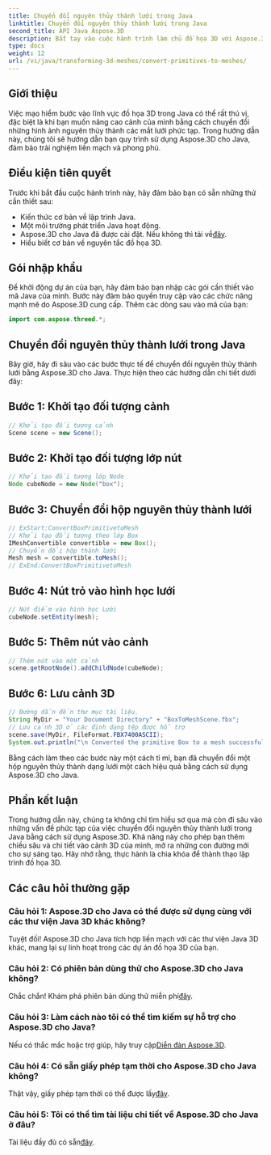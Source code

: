 ```yaml
---
title: Chuyển đổi nguyên thủy thành lưới trong Java
linktitle: Chuyển đổi nguyên thủy thành lưới trong Java
second_title: API Java Aspose.3D
description: Bắt tay vào cuộc hành trình làm chủ đồ họa 3D với Aspose.3D cho Java - dễ dàng chuyển đổi các nguyên thủy thành các mắt lưới đầy mê hoặc. Nâng cao trải nghiệm mã hóa của bạn ngay bây giờ!
type: docs
weight: 12
url: /vi/java/transforming-3d-meshes/convert-primitives-to-meshes/
---
```

## Giới thiệu
Việc mạo hiểm bước vào lĩnh vực đồ họa 3D trong Java có thể rất thú vị, đặc biệt là khi bạn muốn nâng cao cảnh của mình bằng cách chuyển đổi những hình ảnh nguyên thủy thành các mắt lưới phức tạp. Trong hướng dẫn này, chúng tôi sẽ hướng dẫn bạn quy trình sử dụng Aspose.3D cho Java, đảm bảo trải nghiệm liền mạch và phong phú.
## Điều kiện tiên quyết
Trước khi bắt đầu cuộc hành trình này, hãy đảm bảo bạn có sẵn những thứ cần thiết sau:
- Kiến thức cơ bản về lập trình Java.
- Một môi trường phát triển Java hoạt động.
-  Aspose.3D cho Java đã được cài đặt. Nếu không thì tải về[đây](https://releases.aspose.com/3d/java/).
- Hiểu biết cơ bản về nguyên tắc đồ họa 3D.
## Gói nhập khẩu
Để khởi động dự án của bạn, hãy đảm bảo bạn nhập các gói cần thiết vào mã Java của mình. Bước này đảm bảo quyền truy cập vào các chức năng mạnh mẽ do Aspose.3D cung cấp. Thêm các dòng sau vào mã của bạn:
```java
import com.aspose.threed.*;
```
## Chuyển đổi nguyên thủy thành lưới trong Java
Bây giờ, hãy đi sâu vào các bước thực tế để chuyển đổi nguyên thủy thành lưới bằng Aspose.3D cho Java. Thực hiện theo các hướng dẫn chi tiết dưới đây:
## Bước 1: Khởi tạo đối tượng cảnh
```java
// Khởi tạo đối tượng cảnh
Scene scene = new Scene();
```
## Bước 2: Khởi tạo đối tượng lớp nút
```java
// Khởi tạo đối tượng lớp Node
Node cubeNode = new Node("box");
```
## Bước 3: Chuyển đổi hộp nguyên thủy thành lưới
```java
// ExStart:ConvertBoxPrimitivetoMesh
// Khởi tạo đối tượng theo lớp Box
IMeshConvertible convertible = new Box();
// Chuyển đổi hộp thành lưới
Mesh mesh = convertible.toMesh();
// ExEnd:ConvertBoxPrimitivetoMesh
```
## Bước 4: Nút trỏ vào hình học lưới
```java
// Nút điểm vào hình học Lưới
cubeNode.setEntity(mesh);
```
## Bước 5: Thêm nút vào cảnh
```java
// Thêm nút vào một cảnh
scene.getRootNode().addChildNode(cubeNode);
```
## Bước 6: Lưu cảnh 3D
```java
// Đường dẫn đến thư mục tài liệu.
String MyDir = "Your Document Directory" + "BoxToMeshScene.fbx";
// Lưu cảnh 3D ở các định dạng tệp được hỗ trợ
scene.save(MyDir, FileFormat.FBX7400ASCII);
System.out.println("\n Converted the primitive Box to a mesh successfully.\nFile saved at " + MyDir);
```
Bằng cách làm theo các bước này một cách tỉ mỉ, bạn đã chuyển đổi một hộp nguyên thủy thành dạng lưới một cách hiệu quả bằng cách sử dụng Aspose.3D cho Java.
## Phần kết luận
Trong hướng dẫn này, chúng ta không chỉ tìm hiểu sơ qua mà còn đi sâu vào những vấn đề phức tạp của việc chuyển đổi nguyên thủy thành lưới trong Java bằng cách sử dụng Aspose.3D. Khả năng này cho phép bạn thêm chiều sâu và chi tiết vào cảnh 3D của mình, mở ra những con đường mới cho sự sáng tạo. Hãy nhớ rằng, thực hành là chìa khóa để thành thạo lập trình đồ họa 3D.
## Các câu hỏi thường gặp
### Câu hỏi 1: Aspose.3D cho Java có thể được sử dụng cùng với các thư viện Java 3D khác không?
Tuyệt đối! Aspose.3D cho Java tích hợp liền mạch với các thư viện Java 3D khác, mang lại sự linh hoạt trong các dự án đồ họa 3D của bạn.
### Câu hỏi 2: Có phiên bản dùng thử cho Aspose.3D cho Java không?
 Chắc chắn! Khám phá phiên bản dùng thử miễn phí[đây](https://releases.aspose.com/).
### Câu hỏi 3: Làm cách nào tôi có thể tìm kiếm sự hỗ trợ cho Aspose.3D cho Java?
 Nếu có thắc mắc hoặc trợ giúp, hãy truy cập[Diễn đàn Aspose.3D](https://forum.aspose.com/c/3d/18).
### Câu hỏi 4: Có sẵn giấy phép tạm thời cho Aspose.3D cho Java không?
 Thật vậy, giấy phép tạm thời có thể được lấy[đây](https://purchase.aspose.com/temporary-license/).
### Câu hỏi 5: Tôi có thể tìm tài liệu chi tiết về Aspose.3D cho Java ở đâu?
 Tài liệu đầy đủ có sẵn[đây](https://reference.aspose.com/3d/java/).